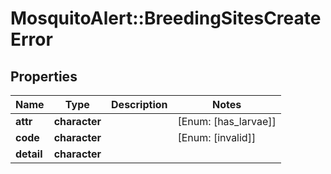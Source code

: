 # MosquitoAlert::BreedingSitesCreateError


## Properties
Name | Type | Description | Notes
------------ | ------------- | ------------- | -------------
**attr** | **character** |  | [Enum: [has_larvae]] 
**code** | **character** |  | [Enum: [invalid]] 
**detail** | **character** |  | 


